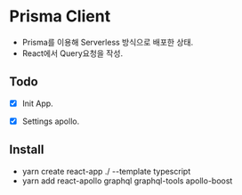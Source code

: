 # Prisma Client
- Prisma를 이용해 Serverless 방식으로 배포한 상태.
- React에서 Query요청을 작성.


## Todo
- [x] Init App.
- [x] Settings apollo.


## Install
- yarn create react-app ./ --template typescript
- yarn add react-apollo graphql graphql-tools apollo-boost